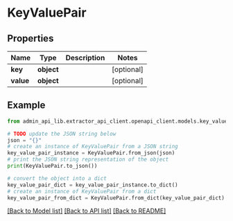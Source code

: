# KeyValuePair



## Properties

Name | Type | Description | Notes
------------ | ------------- | ------------- | -------------
**key** | **object** |  | [optional] 
**value** | **object** |  | [optional] 

## Example

```python
from admin_api_lib.extractor_api_client.openapi_client.models.key_value_pair import KeyValuePair

# TODO update the JSON string below
json = "{}"
# create an instance of KeyValuePair from a JSON string
key_value_pair_instance = KeyValuePair.from_json(json)
# print the JSON string representation of the object
print(KeyValuePair.to_json())

# convert the object into a dict
key_value_pair_dict = key_value_pair_instance.to_dict()
# create an instance of KeyValuePair from a dict
key_value_pair_from_dict = KeyValuePair.from_dict(key_value_pair_dict)
```
[[Back to Model list]](../README.md#documentation-for-models) [[Back to API list]](../README.md#documentation-for-api-endpoints) [[Back to README]](../README.md)


